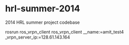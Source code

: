 hrl-summer-2014
===============

2014 HRL summer project codebase

rosrun ros_vrpn_client ros_vrpn_client __name:=amit_test4 _vrpn_server_ip:=128.61.143.164
